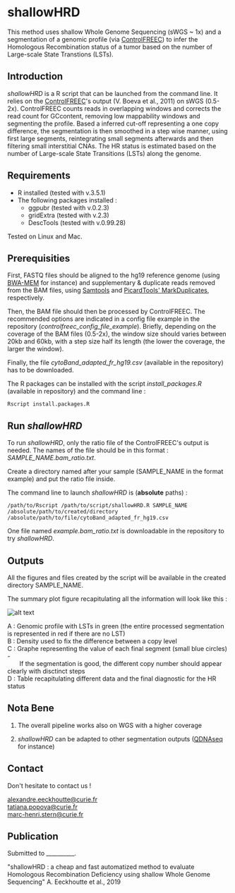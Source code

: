 # shallowHRD

This method uses shallow Whole Genome Sequencing (sWGS ~ 1x) and a segmentation of a genomic profile (via [ControlFREEC](http://boevalab.inf.ethz.ch/FREEC/tutorial.html)) to infer the Homologous Recombination status of a tumor based on the number of Large-scale State Transtions (LSTs).

## Introduction

*shallowHRD* is a R script that can be launched from the command line. It relies on the [ControlFREEC](http://boevalab.inf.ethz.ch/FREEC/tutorial.html)'s output (V. Boeva et al., 2011) on sWGS (0.5-2x). ControlFREEC counts reads in overlapping windows and corrects the read count for GCcontent, removing low mappability windows and segmenting the profile. Based a inferred cut-off representing a one copy difference, the segmentation is then smoothed in a step wise manner, using first large segments, reintegrating small segments afterwards and then filtering small interstitial CNAs. The HR status is estimated based on the number of Large-scale State Transitions (LSTs) along the genome.

## Requirements

* R installed (tested with v.3.5.1)
* The following packages installed : 
  * ggpubr (tested with v.0.2.3)
  * gridExtra (tested with v.2.3)
  * DescTools (tested with v.0.99.28)

Tested on Linux and Mac.

## Prerequisities

First, FASTQ files should be aligned to the hg19 reference genome (using [BWA-MEM](https://github.com/lh3/bwa) for instance) and supplementary & duplicate reads removed from the BAM files, using [Samtools](http://www.htslib.org/doc/samtools.html) and [PicardTools' MarkDuplicates](https://broadinstitute.github.io/picard/command-line-overview.html#MarkDuplicates), respectively.

Then, the BAM file should then be processed by ControlFREEC. The recommended options are indicated in a config file example in the repository (*controlfreec_config_file_example*). Briefly, depending on the coverage of the BAM files (0.5-2x), the window size should varies between 20kb and 60kb, with a step size half its length (the lower the coverage, the larger the window).

Finally, the file *cytoBand_adapted_fr_hg19.csv* (available in the repository) has to be downloaded. 

The R packages can be installed with the script *install_packages.R* (available in repository) and the command line :

```
Rscript install.packages.R
```

## Run *shallowHRD*

To run *shallowHRD*, only the ratio file of the ControlFREEC's output is needed. The names of the file should be in this format : *SAMPLE_NAME.bam_ratio.txt*. 

Create a directory named after your sample (SAMPLE_NAME in the format example) and put the ratio file inside. 

The command line to launch *shallowHRD* is (**absolute** paths) :

```
/path/to/Rscript /path/to/script/shallowHRD.R SAMPLE_NAME /absolute/path/to/created/directory /absolute/path/to/file/cytoBand_adapted_fr_hg19.csv
```

One file named *example.bam_ratio.txt* is downloadable in the repository to try *shallowHRD*.

## Outputs

All the figures and files created by the script will be available in the created directory SAMPLE_NAME. 

The summary plot figure recapitulating all the information will look like this :

![alt text](https://github.com/aeeckhou/shallowHRD/blob/master/summary_plot_example)

A : Genomic profile with LSTs in green (the entire processed segmentation is represented in red if there are no LST) <br/>
B : Density used to fix the difference between a copy level <br/>
C : Graphe representing the value of each final segment (small blue circles) - <br/>
&nbsp;&nbsp;&nbsp;&nbsp;&nbsp;&nbsp;&nbsp;If the segmentation is good, the different copy number should appear clearly with disctinct steps <br/>
D : Table recapitulating different data and the final diagnostic for the HR status

## Nota Bene

1. The overall pipeline works also on WGS with a higher coverage

2. *shallowHRD* can be adapted to other segmentation outputs ([QDNAseq](https://github.com/ccagc/QDNAseq) for instance) <br/>

## Contact

Don't hesitate to contact us !

alexandre.eeckhoutte@curie.fr <br/>
tatiana.popova@curie.fr <br/>
marc-henri.stern@curie.fr


## Publication

Submitted to __________.

"shallowHRD : a cheap and fast automatized method to evaluate Homologous Recombination Deficiency using shallow Whole Genome Sequencing" A. Eeckhoutte et al., 2019
